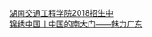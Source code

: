   
[湖南交通工程学院2018招生中](http://www.dianyue.me/archives/267/3f9cq1g1x4zxnz9x/)  
[锦绣中国丨中国的南大门——魅力广东](http://www.dianyue.me/archives/009/qfz7r7zqmt67zb99/)